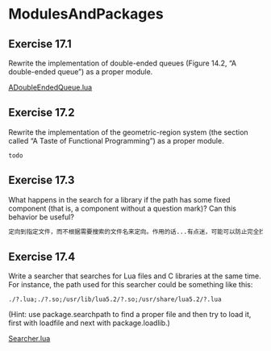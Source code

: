 # ModulesAndPackages #

## Exercise 17.1 ##

Rewrite the implementation of double-ended queues (Figure 14.2, “A double-ended queue”) as a proper module.

[ADoubleEndedQueue.lua](./Resources/ADoubleEndedQueue.lua)

## Exercise 17.2 ##

Rewrite the implementation of the geometric-region system (the section called “A Taste of Functional Programming”) as a proper module.

``todo``

## Exercise 17.3 ##

What happens in the search for a library if the path has some fixed component (that is, a component without a question mark)? Can this behavior be useful?

```markdown
定向到指定文件，而不根据需要搜索的文件名来定向。作用的话...有点迷，可能可以防止完全找不到文件的其他错误吧，通过指定的文件来做统一的错误处理之类的。
```

## Exercise 17.4 ##

Write a searcher that searches for Lua files and C libraries at the same time. For instance, the path used for this searcher could be something like this:

``./?.lua;./?.so;/usr/lib/lua5.2/?.so;/usr/share/lua5.2/?.lua``

(Hint: use package.searchpath to find a proper file and then try to load it, first with loadfile and next with package.loadlib.)

[Searcher.lua](./Resources/Searcher.lua)
